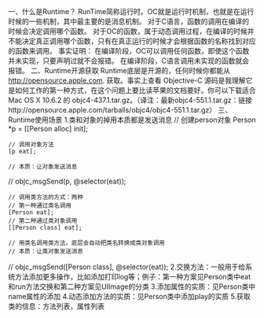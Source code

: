 一、什么是Runtime？
RunTime简称运行时。OC就是运行时机制，也就是在运行时候的一些机制，其中最主要的是消息机制。
对于C语言，函数的调用在编译的时候会决定调用哪个函数。
对于OC的函数，属于动态调用过程，在编译的时候并不能决定真正调用哪个函数，只有在真正运行的时候才会根据函数的名称找到对应的函数来调用。
事实证明：
在编译阶段，OC可以调用任何函数，即使这个函数并未实现，只要声明过就不会报错。
在编译阶段，C语言调用未实现的函数就会报错。
二、Runtime开源获取
Runtime底层是开源的，任何时候你都能从 http://opensource.apple.com. 获取。事实上查看 Objective-C 源码是我理解它是如何工作的第一种方式，在这个问题上要比读苹果的文档要好。你可以下载适合 Mac OS X 10.6.2 的 objc4-437.1.tar.gz。（译注：最新objc4-551.1.tar.gz：链接http://opensource.apple.com/tarballs/objc4/objc4-551.1.tar.gz）
三、Runtime使用场景
1.类和对象的掉用本质都是发送消息
// 创建person对象
    Person *p = [[Person alloc] init];
    
    // 调用对象方法
    [p eat];
    
    // 本质：让对象发送消息
//    objc_msgSend(p, @selector(eat));
    
    // 调用类方法的方式：两种
    // 第一种通过类名调用
    [Person eat];
    // 第二种通过类对象调用
    [[Person class] eat];
    
    // 用类名调用类方法，底层会自动把类名转换成类对象调用
    // 本质：让类对象发送消息
//    objc_msgSend([Person class], @selector(eat));
2.交换方法：一般用于给系统方法添加更多操作，比如添加打印log等；例子：第一种方案见Person类中eat和run方法交换和第二种方案见UIImage的分类
3.添加属性的实质：见Person类中name属性的添加
4.动态添加方法的实质：见Person类中添加play的实质
5.获取类的信息：方法列表，属性列表
